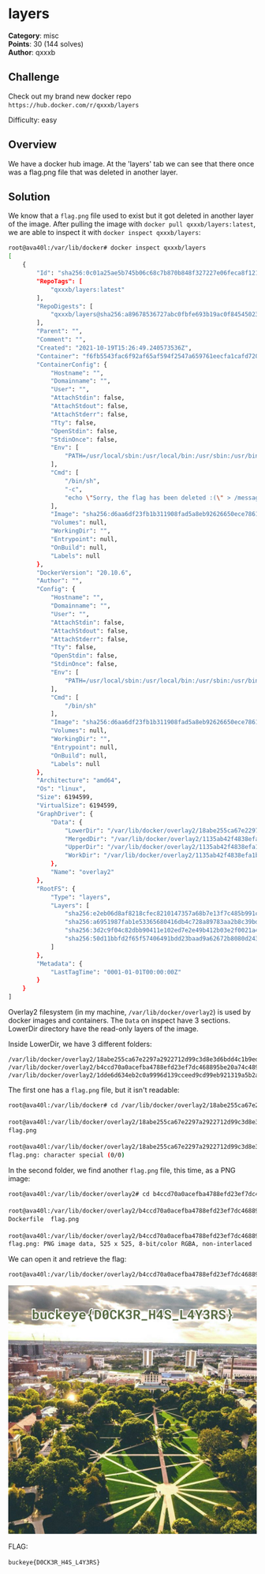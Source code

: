 # layers

**Category**: misc \
**Points**: 30 (144 solves) \
**Author**: qxxxb

## Challenge

Check out my brand new docker repo `https://hub.docker.com/r/qxxxb/layers`

Difficulty: easy

## Overview

We have a docker hub image. At the 'layers' tab we can see that there once was a flag.png file that was deleted in another layer.

## Solution

We know that a ```flag.png``` file used to exist but it got deleted in another layer of the image. After pulling the image with ```docker pull qxxxb/layers:latest```, we are able to inspect it with ```docker inspect qxxxb/layers```:

```bash
root@ava40l:/var/lib/docker# docker inspect qxxxb/layers
[
    {
        "Id": "sha256:0c01a25ae5b745b06c68c7b870b848f327227e06feca8f121c105d3cc423ebc9",
        "RepoTags": [
            "qxxxb/layers:latest"
        ],
        "RepoDigests": [
            "qxxxb/layers@sha256:a89678536727abc0fbfe693b19ac0f8454502351dc792dabbee47bc9ab7420b2"
        ],
        "Parent": "",
        "Comment": "",
        "Created": "2021-10-19T15:26:49.240573536Z",
        "Container": "f6fb5543fac6f92af65af594f2547a659761eecfa1cafd720d631e6ca2bb0e1e",
        "ContainerConfig": {
            "Hostname": "",
            "Domainname": "",
            "User": "",
            "AttachStdin": false,
            "AttachStdout": false,
            "AttachStderr": false,
            "Tty": false,
            "OpenStdin": false,
            "StdinOnce": false,
            "Env": [
                "PATH=/usr/local/sbin:/usr/local/bin:/usr/sbin:/usr/bin:/sbin:/bin"
            ],
            "Cmd": [
                "/bin/sh",
                "-c",
                "echo \"Sorry, the flag has been deleted :(\" > /message.txt"
            ],
            "Image": "sha256:d6aa6df23fb1b311908fad5a8eb92626650ece786144bc04e6ca02a3807fb02e",
            "Volumes": null,
            "WorkingDir": "",
            "Entrypoint": null,
            "OnBuild": null,
            "Labels": null
        },
        "DockerVersion": "20.10.6",
        "Author": "",
        "Config": {
            "Hostname": "",
            "Domainname": "",
            "User": "",
            "AttachStdin": false,
            "AttachStdout": false,
            "AttachStderr": false,
            "Tty": false,
            "OpenStdin": false,
            "StdinOnce": false,
            "Env": [
                "PATH=/usr/local/sbin:/usr/local/bin:/usr/sbin:/usr/bin:/sbin:/bin"
            ],
            "Cmd": [
                "/bin/sh"
            ],
            "Image": "sha256:d6aa6df23fb1b311908fad5a8eb92626650ece786144bc04e6ca02a3807fb02e",
            "Volumes": null,
            "WorkingDir": "",
            "Entrypoint": null,
            "OnBuild": null,
            "Labels": null
        },
        "Architecture": "amd64",
        "Os": "linux",
        "Size": 6194599,
        "VirtualSize": 6194599,
        "GraphDriver": {
            "Data": {
                "LowerDir": "/var/lib/docker/overlay2/18abe255ca67e2297a2922712d99c3d8e3d6bdd4c1b9ed587d9c464d848da863/diff:/var/lib/docker/overlay2/b4ccd70a0acefba4788efd23ef7dc468895be20a74c489778bb464d94fe6a28a/diff:/var/lib/docker/overlay2/1dde6d634eb2c0a9996d139cceed9cd99eb921319a5b2a783b0108e39a562a56/diff",
                "MergedDir": "/var/lib/docker/overlay2/1135ab42f4838efa1b0624e044424e106837bc6a1934929aa624d3240b297b0b/merged",
                "UpperDir": "/var/lib/docker/overlay2/1135ab42f4838efa1b0624e044424e106837bc6a1934929aa624d3240b297b0b/diff",
                "WorkDir": "/var/lib/docker/overlay2/1135ab42f4838efa1b0624e044424e106837bc6a1934929aa624d3240b297b0b/work"
            },
            "Name": "overlay2"
        },
        "RootFS": {
            "Type": "layers",
            "Layers": [
                "sha256:e2eb06d8af8218cfec8210147357a68b7e13f7c485b991c288c2d01dc228bb68",
                "sha256:a6951987fab1e53365680416db4c728a89783aa2b8c39bd2879aabfcffab95d9",
                "sha256:3d2c9f04c82dbb90411e102ed7e2e49b412b03e2f0021a40d3af818e02cdd0f7",
                "sha256:50d11bbfd2f65f57406491bdd23baad9a62672b8080d243a590c37e7dc7eab73"
            ]
        },
        "Metadata": {
            "LastTagTime": "0001-01-01T00:00:00Z"
        }
    }
]
```

Overlay2 filesystem (in my machine, ```/var/lib/docker/overlay2```) is used by docker images and containers. The ```Data``` on inspect have 3 sections. LowerDir directory have the read-only layers of the image. 

Inside LowerDir, we have 3 different folders:
```
/var/lib/docker/overlay2/18abe255ca67e2297a2922712d99c3d8e3d6bdd4c1b9ed587d9c464d848da863/diff
/var/lib/docker/overlay2/b4ccd70a0acefba4788efd23ef7dc468895be20a74c489778bb464d94fe6a28a/diff
/var/lib/docker/overlay2/1dde6d634eb2c0a9996d139cceed9cd99eb921319a5b2a783b0108e39a562a56/diff
```

The first one has a ```flag.png``` file, but it isn't readable:

```bash
root@ava40l:/var/lib/docker# cd /var/lib/docker/overlay2/18abe255ca67e2297a2922712d99c3d8e3d6bdd4c1b9ed587d9c464d848da863/diff/

root@ava40l:/var/lib/docker/overlay2/18abe255ca67e2297a2922712d99c3d8e3d6bdd4c1b9ed587d9c464d848da863/diff# ls
flag.png

root@ava40l:/var/lib/docker/overlay2/18abe255ca67e2297a2922712d99c3d8e3d6bdd4c1b9ed587d9c464d848da863/diff# file flag.png 
flag.png: character special (0/0)
```

In the second folder, we find another ```flag.png``` file, this time, as a PNG image:

```bash
root@ava40l:/var/lib/docker/overlay2# cd b4ccd70a0acefba4788efd23ef7dc468895be20a74c489778bb464d94fe6a28a/diff/

root@ava40l:/var/lib/docker/overlay2/b4ccd70a0acefba4788efd23ef7dc468895be20a74c489778bb464d94fe6a28a/diff# ls
Dockerfile  flag.png

root@ava40l:/var/lib/docker/overlay2/b4ccd70a0acefba4788efd23ef7dc468895be20a74c489778bb464d94fe6a28a/diff# file flag.png 
flag.png: PNG image data, 525 x 525, 8-bit/color RGBA, non-interlaced
```

We can open it and retrieve the flag:

```bash
root@ava40l:/var/lib/docker/overlay2/b4ccd70a0acefba4788efd23ef7dc468895be20a74c489778bb464d94fe6a28a/diff# xdg-open flag.png
```

![flag.png](flag.png)

FLAG: 

```buckeye{D0CK3R_H4S_L4Y3RS}```